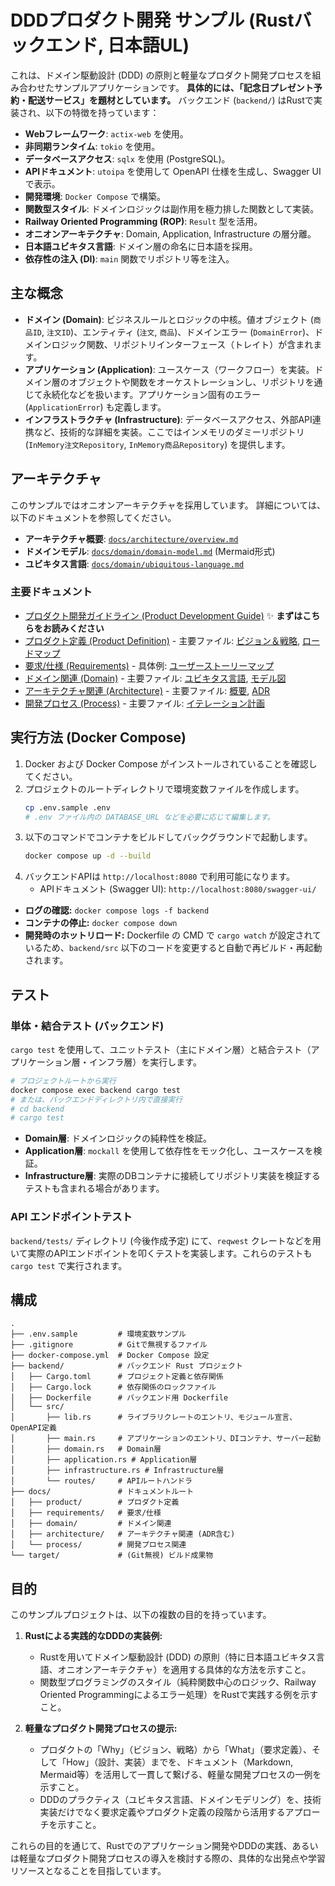 # DDDプロダクト開発 サンプル (Rustバックエンド, 日本語UL)

これは、ドメイン駆動設計 (DDD) の原則と軽量なプロダクト開発プロセスを組み合わせたサンプルアプリケーションです。
**具体的には、「記念日プレゼント予約・配送サービス」を題材としています。**
バックエンド (`backend/`) はRustで実装され、以下の特徴を持っています：

*   **Webフレームワーク**: `actix-web` を使用。
*   **非同期ランタイム**: `tokio` を使用。
*   **データベースアクセス**: `sqlx` を使用 (PostgreSQL)。
*   **APIドキュメント**: `utoipa` を使用して OpenAPI 仕様を生成し、Swagger UI で表示。
*   **開発環境**: `Docker Compose` で構築。
*   **関数型スタイル**: ドメインロジックは副作用を極力排した関数として実装。
*   **Railway Oriented Programming (ROP)**: `Result` 型を活用。
*   **オニオンアーキテクチャ**: Domain, Application, Infrastructure の層分離。
*   **日本語ユビキタス言語**: ドメイン層の命名に日本語を採用。
*   **依存性の注入 (DI)**: `main` 関数でリポジトリ等を注入。

## 主な概念

*   **ドメイン (Domain)**: ビジネスルールとロジックの中核。値オブジェクト (`商品ID`, `注文ID`)、エンティティ (`注文`, `商品`)、ドメインエラー (`DomainError`)、ドメインロジック関数、リポジトリインターフェース（トレイト）が含まれます。
*   **アプリケーション (Application)**: ユースケース（ワークフロー）を実装。ドメイン層のオブジェクトや関数をオーケストレーションし、リポジトリを通じて永続化などを扱います。アプリケーション固有のエラー (`ApplicationError`) も定義します。
*   **インフラストラクチャ (Infrastructure)**: データベースアクセス、外部API連携など、技術的な詳細を実装。ここではインメモリのダミーリポジトリ (`InMemory注文Repository`, `InMemory商品Repository`) を提供します。

## アーキテクチャ

このサンプルではオニオンアーキテクチャを採用しています。
詳細については、以下のドキュメントを参照してください。

*   **アーキテクチャ概要**: [`docs/architecture/overview.md`](docs/architecture/overview.md)
*   **ドメインモデル**: [`docs/domain/domain-model.md`](docs/domain/domain-model.md) (Mermaid形式)
*   **ユビキタス言語**: [`docs/domain/ubiquitous-language.md`](docs/domain/ubiquitous-language.md)

### 主要ドキュメント

*   [プロダクト開発ガイドライン (Product Development Guide)](docs/PRODUCT_DEVELOPMENT_GUIDE.md) ✨ **まずはこちらをお読みください**
*   [プロダクト定義 (Product Definition)](docs/product/) - 主要ファイル: [ビジョン＆戦略](docs/product/vision_strategy.md), [ロードマップ](docs/product/roadmap.md)
*   [要求/仕様 (Requirements)](docs/requirements/) - 具体例: [ユーザーストーリーマップ](docs/requirements/user_story_mapping.md)
*   [ドメイン関連 (Domain)](docs/domain/) - 主要ファイル: [ユビキタス言語](docs/domain/ubiquitous-language.md), [モデル図](docs/domain/domain-model.md)
*   [アーキテクチャ関連 (Architecture)](docs/architecture/) - 主要ファイル: [概要](docs/architecture/overview.md), [ADR](docs/architecture/adr/)
*   [開発プロセス (Process)](docs/process/) - 主要ファイル: [イテレーション計画](docs/process/iteration_planning.md)

## 実行方法 (Docker Compose)

1.  Docker および Docker Compose がインストールされていることを確認してください。
2.  プロジェクトのルートディレクトリで環境変数ファイルを作成します。
    ```bash
    cp .env.sample .env
    # .env ファイル内の DATABASE_URL などを必要に応じて編集します。
    ```
3.  以下のコマンドでコンテナをビルドしてバックグラウンドで起動します。
    ```bash
    docker compose up -d --build
    ```
4.  バックエンドAPIは `http://localhost:8080` で利用可能になります。
    *   APIドキュメント (Swagger UI): `http://localhost:8080/swagger-ui/`

*   **ログの確認:** `docker compose logs -f backend`
*   **コンテナの停止:** `docker compose down`
*   **開発時のホットリロード:** Dockerfile の CMD で `cargo watch` が設定されているため、`backend/src` 以下のコードを変更すると自動で再ビルド・再起動されます。

## テスト

### 単体・結合テスト (バックエンド)

`cargo test` を使用して、ユニットテスト（主にドメイン層）と結合テスト（アプリケーション層・インフラ層）を実行します。

```bash
# プロジェクトルートから実行
docker compose exec backend cargo test
# または、バックエンドディレクトリ内で直接実行
# cd backend
# cargo test
```

*   **Domain層**: ドメインロジックの純粋性を検証。
*   **Application層**: `mockall` を使用して依存性をモック化し、ユースケースを検証。
*   **Infrastructure層**: 実際のDBコンテナに接続してリポジトリ実装を検証するテストも含まれる場合があります。

### API エンドポイントテスト

`backend/tests/` ディレクトリ (今後作成予定) にて、`reqwest` クレートなどを用いて実際のAPIエンドポイントを叩くテストを実装します。これらのテストも `cargo test` で実行されます。

## 構成

```
.
├── .env.sample         # 環境変数サンプル
├── .gitignore          # Gitで無視するファイル
├── docker-compose.yml  # Docker Compose 設定
├── backend/            # バックエンド Rust プロジェクト
│   ├── Cargo.toml      # プロジェクト定義と依存関係
│   ├── Cargo.lock      # 依存関係のロックファイル
│   ├── Dockerfile      # バックエンド用 Dockerfile
│   └── src/
│       ├── lib.rs      # ライブラリクレートのエントリ、モジュール宣言、OpenAPI定義
│       ├── main.rs     # アプリケーションのエントリ、DIコンテナ、サーバー起動
│       ├── domain.rs   # Domain層
│       ├── application.rs # Application層
│       ├── infrastructure.rs # Infrastructure層
│       └── routes/     # APIルートハンドラ
├── docs/               # ドキュメントルート
│   ├── product/        # プロダクト定義
│   ├── requirements/   # 要求/仕様
│   ├── domain/         # ドメイン関連
│   ├── architecture/   # アーキテクチャ関連 (ADR含む)
│   └── process/        # 開発プロセス関連
└── target/             # (Git無視) ビルド成果物
```

## 目的

このサンプルプロジェクトは、以下の複数の目的を持っています。

1.  **Rustによる実践的なDDDの実装例:**
    *   Rustを用いてドメイン駆動設計 (DDD) の原則（特に日本語ユビキタス言語、オニオンアーキテクチャ）を適用する具体的な方法を示すこと。
    *   関数型プログラミングのスタイル（純粋関数中心のロジック、Railway Oriented Programmingによるエラー処理）をRustで実践する例を示すこと。

2.  **軽量なプロダクト開発プロセスの提示:**
    *   プロダクトの「Why」（ビジョン、戦略）から「What」（要求定義）、そして「How」（設計、実装）までを、ドキュメント（Markdown, Mermaid等）を活用して一貫して繋げる、軽量な開発プロセスの一例を示すこと。
    *   DDDのプラクティス（ユビキタス言語、ドメインモデリング）を、技術実装だけでなく要求定義やプロダクト定義の段階から活用するアプローチを示すこと。

これらの目的を通じて、Rustでのアプリケーション開発やDDDの実践、あるいは軽量なプロダクト開発プロセスの導入を検討する際の、具体的な出発点や学習リソースとなることを目指しています。 